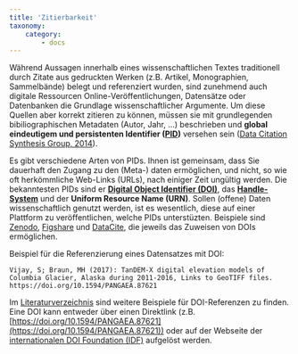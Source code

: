 ```yaml
---
title: 'Zitierbarkeit'
taxonomy:
    category:
        - docs
---
```


<style>
  .language-text{
    white-space: pre-wrap;
  }
</style>


Während Aussagen innerhalb eines wissenschaftlichen Textes traditionell durch Zitate aus gedruckten Werken (z.B. Artikel, Monographien, Sammelbände) belegt und referenziert wurden, sind zunehmend auch digitale Ressourcen Online-Veröffentlichungen, Datensätze oder Datenbanken die Grundlage wissenschaftlicher Argumente. Um diese Quellen aber korrekt zitieren zu können, müssen sie mit grundlegenden bibiliographischen Metadaten (Autor, Jahr, ...) beschrieben und **global eindeutigem und persistenten Identifier ([PID](https://de.wikipedia.org/wiki/Persistent_Identifier))** versehen sein ([Data Citation Synthesis Group, 2014](../../literatur#DCSG2014)).

Es gibt verschiedene Arten von PIDs. Ihnen ist gemeinsam, dass Sie dauerhaft den Zugang zu den (Meta-) daten ermöglichen, und nicht, so wie oft herkömmliche Web-Links (URLs), nach einiger Zeit ungültig werden. Die bekanntesten PIDs sind er [**Digital Object Identifier (DOI)**](http://www.doi.org/), das [**Handle-System**](http://www.handle.net/) und der **Uniform Resource Name (URN)**. Sollen (offene) Daten wissenschaftlich genutzt werden, ist es wesentlich, diese auf einer Plattform zu veröffentlichen, welche PIDs unterstüzten. Beispiele sind [Zenodo](https://zenodo.org/), [Figshare](https://figshare.com/) und [DataCite](https://www.datacite.org), die jeweils das Zuweisen von DOIs ermöglichen.

Beispiel für die Referenzierung eines Datensatzes mit DOI:
``` text
Vijay, S; Braun, MH (2017): TanDEM-X digital elevation models of Columbia Glacier, Alaska during 2011-2016, Links to GeoTIFF files. https://doi.org/10.1594/PANGAEA.87621
```
Im [Literaturverzeichnis](../../literatur) sind weitere Beispiele für DOI-Referenzen zu finden. Eine DOI kann entweder über einen Direktlink (z.B. [https://doi.org/10.1594/PANGAEA.87621](https://doi.org/10.1594/PANGAEA.87621)) oder auf der Webseite der [internationalen DOI Foundation (IDF)](https://www.doi.org/) aufgelöst werden.
<!--
! *Datenzitation* ist ein offenes Forschungs- und Entwicklungsfeld: Während viele wissenschaftliche Artikel inzwischen mithilfe von DOIs eindeutig und dauerhaft identifiziert werden können, fehlen PID-Kapazitiätent noch bei vielen Datenportalen. [Bunemann et al. (2016)](../../literatur#Buneman2016))-->




<!--


Artikels traditionell durch Belege (d.h. direkte / indirekte) Zitate aus der wissenschtlichen Literatur

Das wissenschaftliche Arbeiten mit Daten

- OpenAIRE
- FAIR Prinzipien
- Reproduzierbarkeit
- Wiederverwendbarkeit
- Transparenz
- Allein reicht nicht aus
- Research Compendia
- Daten Zitieren
-->
